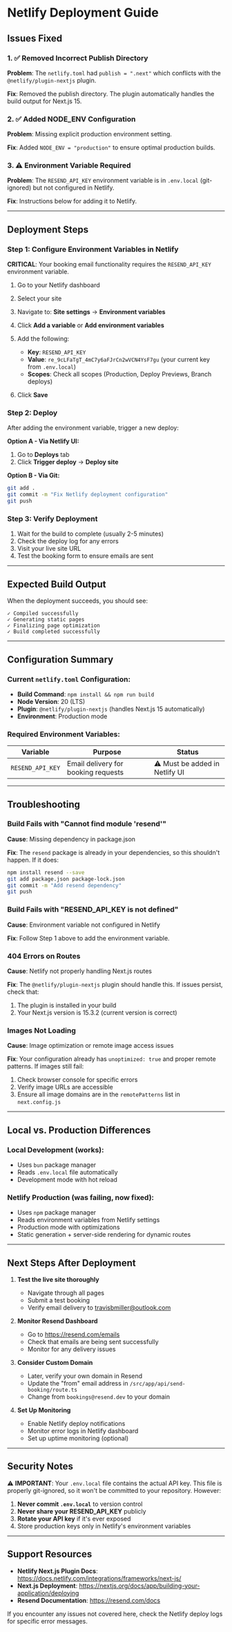 # Netlify Deployment Guide

## Issues Fixed

### 1. ✅ Removed Incorrect Publish Directory
**Problem**: The `netlify.toml` had `publish = ".next"` which conflicts with the `@netlify/plugin-nextjs` plugin.

**Fix**: Removed the publish directory. The plugin automatically handles the build output for Next.js 15.

### 2. ✅ Added NODE_ENV Configuration
**Problem**: Missing explicit production environment setting.

**Fix**: Added `NODE_ENV = "production"` to ensure optimal production builds.

### 3. ⚠️ Environment Variable Required
**Problem**: The `RESEND_API_KEY` environment variable is in `.env.local` (git-ignored) but not configured in Netlify.

**Fix**: Instructions below for adding it to Netlify.

---

## Deployment Steps

### Step 1: Configure Environment Variables in Netlify

**CRITICAL**: Your booking email functionality requires the `RESEND_API_KEY` environment variable.

1. Go to your Netlify dashboard
2. Select your site
3. Navigate to: **Site settings** → **Environment variables**
4. Click **Add a variable** or **Add environment variables**
5. Add the following:
   - **Key**: `RESEND_API_KEY`
   - **Value**: `re_9cLFaTgT_4mC7y6aFJrCn2wVCN4YsF7gu` (your current key from `.env.local`)
   - **Scopes**: Check all scopes (Production, Deploy Previews, Branch deploys)

6. Click **Save**

### Step 2: Deploy

After adding the environment variable, trigger a new deploy:

**Option A - Via Netlify UI:**
1. Go to **Deploys** tab
2. Click **Trigger deploy** → **Deploy site**

**Option B - Via Git:**
```bash
git add .
git commit -m "Fix Netlify deployment configuration"
git push
```

### Step 3: Verify Deployment

1. Wait for the build to complete (usually 2-5 minutes)
2. Check the deploy log for any errors
3. Visit your live site URL
4. Test the booking form to ensure emails are sent

---

## Expected Build Output

When the deployment succeeds, you should see:

```
✓ Compiled successfully
✓ Generating static pages
✓ Finalizing page optimization
✓ Build completed successfully
```

---

## Configuration Summary

### Current `netlify.toml` Configuration:
- **Build Command**: `npm install && npm run build`
- **Node Version**: 20 (LTS)
- **Plugin**: `@netlify/plugin-nextjs` (handles Next.js 15 automatically)
- **Environment**: Production mode

### Required Environment Variables:
| Variable | Purpose | Status |
|----------|---------|--------|
| `RESEND_API_KEY` | Email delivery for booking requests | ⚠️ Must be added in Netlify UI |

---

## Troubleshooting

### Build Fails with "Cannot find module 'resend'"
**Cause**: Missing dependency in package.json

**Fix**: The `resend` package is already in your dependencies, so this shouldn't happen. If it does:
```bash
npm install resend --save
git add package.json package-lock.json
git commit -m "Add resend dependency"
git push
```

### Build Fails with "RESEND_API_KEY is not defined"
**Cause**: Environment variable not configured in Netlify

**Fix**: Follow Step 1 above to add the environment variable.

### 404 Errors on Routes
**Cause**: Netlify not properly handling Next.js routes

**Fix**: The `@netlify/plugin-nextjs` plugin should handle this. If issues persist, check that:
1. The plugin is installed in your build
2. Your Next.js version is 15.3.2 (current version is correct)

### Images Not Loading
**Cause**: Image optimization or remote image access issues

**Fix**: Your configuration already has `unoptimized: true` and proper remote patterns. If images still fail:
1. Check browser console for specific errors
2. Verify image URLs are accessible
3. Ensure all image domains are in the `remotePatterns` list in `next.config.js`

---

## Local vs. Production Differences

### Local Development (works):
- Uses `bun` package manager
- Reads `.env.local` file automatically
- Development mode with hot reload

### Netlify Production (was failing, now fixed):
- Uses `npm` package manager
- Reads environment variables from Netlify settings
- Production mode with optimizations
- Static generation + server-side rendering for dynamic routes

---

## Next Steps After Deployment

1. **Test the live site thoroughly**
   - Navigate through all pages
   - Submit a test booking
   - Verify email delivery to travisbmiller@outlook.com

2. **Monitor Resend Dashboard**
   - Go to https://resend.com/emails
   - Check that emails are being sent successfully
   - Monitor for any delivery issues

3. **Consider Custom Domain**
   - Later, verify your own domain in Resend
   - Update the "from" email address in `/src/app/api/send-booking/route.ts`
   - Change from `bookings@resend.dev` to your domain

4. **Set Up Monitoring**
   - Enable Netlify deploy notifications
   - Monitor error logs in Netlify dashboard
   - Set up uptime monitoring (optional)

---

## Security Notes

⚠️ **IMPORTANT**: Your `.env.local` file contains the actual API key. This file is properly git-ignored, so it won't be committed to your repository. However:

1. **Never commit `.env.local`** to version control
2. **Never share your RESEND_API_KEY** publicly
3. **Rotate your API key** if it's ever exposed
4. Store production keys only in Netlify's environment variables

---

## Support Resources

- **Netlify Next.js Plugin Docs**: https://docs.netlify.com/integrations/frameworks/next-js/
- **Next.js Deployment**: https://nextjs.org/docs/app/building-your-application/deploying
- **Resend Documentation**: https://resend.com/docs

If you encounter any issues not covered here, check the Netlify deploy logs for specific error messages.
